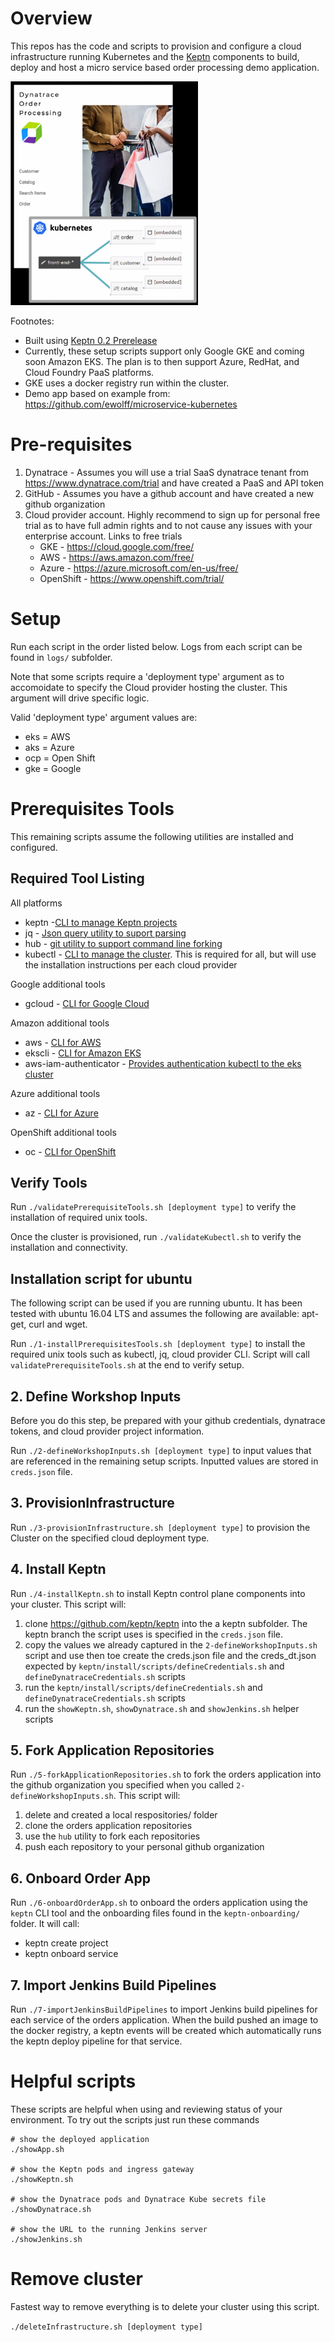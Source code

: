 # Overview

This repos has the code and scripts to provision and configure a cloud infrastructure running Kubernetes and the [Keptn](http://keptn.sh) components to build, deploy and host a micro service based order processing demo application.

<img src="images/orders.png" width="300"/>

Footnotes:
* Built using [Keptn 0.2 Prerelease](https://github.com/keptn/keptn/tree/prerelease-0.2.x) 
* Currently, these setup scripts support only Google GKE and coming soon Amazon EKS.  The plan is to then support Azure, RedHat, and Cloud Foundry PaaS platforms.
* GKE uses a docker registry run within the cluster.  
* Demo app based on example from: https://github.com/ewolff/microservice-kubernetes

# Pre-requisites

1. Dynatrace - Assumes you will use a trial SaaS dynatrace tenant from https://www.dynatrace.com/trial and have created a PaaS and API token
1. GitHub - Assumes you have a github account and have created a new github organization
1. Cloud provider account.  Highly recommend to sign up for personal free trial as to have full admin rights and to not cause any issues with your enterprise account. Links to free trials
   * GKE - https://cloud.google.com/free/
   * AWS - https://aws.amazon.com/free/
   * Azure - https://azure.microsoft.com/en-us/free/
   * OpenShift - https://www.openshift.com/trial/

# Setup

Run each script in the order listed below.  Logs from each script can be found in ```logs/``` subfolder.

Note that some scripts require a 'deployment type' argument as to accomoidate to specify the Cloud provider hosting the cluster. This argument will drive specific logic. 

Valid 'deployment type' argument values are:
* eks = AWS
* aks = Azure
* ocp = Open Shift
* gke = Google

# Prerequisites Tools

This remaining scripts assume the following utilities are installed and configured. 

## Required Tool Listing

All platforms
* keptn -[CLI to manage Keptn projects](https://keptn.sh/docs/0.2.0/reference/cli/)
* jq - [Json query utility to suport parsing](https://stedolan.github.io/jq/)
* hub - [git utility to support command line forking](https://github.com/github/hub)
* kubectl - [CLI to manage the cluster](https://kubernetes.io/docs/tasks/tools/install-kubectl). This is required for all, but will use the installation instructions per each cloud provider

Google additional tools
* gcloud - [CLI for Google Cloud](https://cloud.google.com/sdk/docs/quickstart-debian-ubuntu)

Amazon additional tools
* aws - [CLI for AWS](https://aws.amazon.com/cli/)
* ekscli - [CLI for Amazon EKS](https://eksctl.io/)
* aws-iam-authenticator - [Provides authentication kubectl to the eks cluster](https://docs.aws.amazon.com/eks/latest/userguide/install-aws-iam-authenticator.html)

Azure additional tools
* az - [CLI for Azure](https://docs.microsoft.com/en-us/cli/azure/install-azure-cli-windows?view=azure-cli-latest)

OpenShift additional tools
* oc - [CLI for OpenShift](https://docs.openshift.com/enterprise/3.0/cli_reference/get_started_cli.html)

## Verify Tools

Run ```./validatePrerequisiteTools.sh [deployment type]``` to verify the installation of required unix tools.

Once the cluster is provisioned, run ```./validateKubectl.sh``` to verify the installation and connectivity.

## Installation script for ubuntu

The following script can be used if you are running ubuntu.  It has been tested with ubuntu 16.04 LTS and assumes the following are available: apt-get, curl and wget.  

Run ```./1-installPrerequisitesTools.sh [deployment type]``` to install the required unix tools such as kubectl, jq, cloud provider CLI. Script will call ```validatePrerequisiteTools.sh``` at the end to verify setup.

## 2. Define Workshop Inputs

Before you do this step, be prepared with your github credentials, dynatrace tokens, and cloud provider project information.

Run ```./2-defineWorkshopInputs.sh [deployment type]``` to input values that are referenced in the remaining setup scripts. Inputted values are stored in ```creds.json``` file.  

## 3. ProvisionInfrastructure

Run ```./3-provisionInfrastructure.sh [deployment type]``` to provision the Cluster on the specified cloud deployment type.

## 4. Install Keptn

Run ```./4-installKeptn.sh``` to install Keptn control plane components into your cluster.  This script will:
1. clone https://github.com/keptn/keptn into the a keptn subfolder.  The keptn branch the script uses is specified in the ```creds.json``` file.
1. copy the values we already captured in the ```2-defineWorkshopInputs.sh``` script and use then toe create the creds.json file and the creds_dt.json expected by ```keptn/install/scripts/defineCredentials.sh``` and ```defineDynatraceCredentials.sh``` scripts
1. run the ```keptn/install/scripts/defineCredentials.sh``` and ```defineDynatraceCredentials.sh``` scripts
1. run the ```showKeptn.sh```, ```showDynatrace.sh``` and ```showJenkins.sh``` helper scripts

## 5. Fork Application Repositories

Run ```./5-forkApplicationRepositories.sh``` to fork the orders application into the github organization you specified when you called ```2-defineWorkshopInputs.sh```.  This script will:
1. delete and created a local respositories/ folder
1. clone the orders application repositories
1. use the ```hub``` utility to fork each repositories
1. push each repository to your personal github organization

## 6. Onboard Order App

Run ```./6-onboardOrderApp.sh``` to onboard the orders application using the ```keptn``` CLI tool and the onboarding files found in the ```keptn-onboarding/``` folder.  It will call:
* keptn create project
* keptn onboard service

## 7. Import Jenkins Build Pipelines

Run ```./7-importJenkinsBuildPipelines``` to import Jenkins build pipelines for each service of the orders application.  When the build pushed an image to the docker registry, a keptn events will be created which automatically runs the keptn deploy pipeline for that service.

# Helpful scripts

These scripts are helpful when using and reviewing status of your environment. To try out the scripts just run these commands
```
# show the deployed application
./showApp.sh

# show the Keptn pods and ingress gateway
./showKeptn.sh

# show the Dynatrace pods and Dynatrace Kube secrets file
./showDynatrace.sh

# show the URL to the running Jenkins server
./showJenkins.sh
```

# Remove cluster

Fastest way to remove everything is to delete your cluster using this script.

```./deleteInfrastructure.sh [deployment type]```